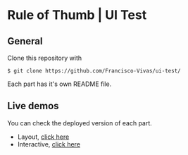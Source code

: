 # Rule of Thumb | UI Test
## General
Clone this repository with
```
$ git clone https://github.com/Francisco-Vivas/ui-test/
```
Each part has it's own README file.

## Live demos
You can check the deployed version of each part.
- Layout, [click here](https://rule-of-thumb-layout.netlify.app/) 
- Interactive, [click here](https://rule-of-thumb-interactive.netlify.app/) 
